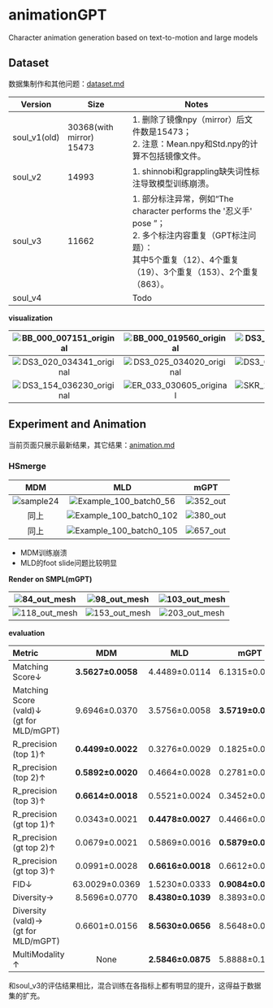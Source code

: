 



# animationGPT

Character animation generation based on text-to-motion and large models



## Dataset

数据集制作和其他问题：[dataset.md](./dataset/dataset.md)

| Version      | Size                          | Notes                                                        |
| ------------ | ----------------------------- | ------------------------------------------------------------ |
| soul_v1(old) | 30368(with mirror)<br />15473 | 1. 删除了镜像npy（mirror）后文件数是15473；<br />2. 注意：Mean.npy和Std.npy的计算不包括镜像文件。 |
| soul_v2      | 14993                         | 1. shinnobi和grappling缺失词性标注导致模型训练崩溃。         |
| soul_v3      | 11662                         | 1. 部分标注异常，例如“The character performs the '忍义手' pose ”；<br />2. 多个标注内容重复（GPT标注问题）：<br />其中5个重复（12）、4个重复（19）、3个重复（153）、2个重复（863）。 |
| soul_v4      |                               | Todo                                                         |



**visualization**

| ![BB_000_007151_original](README.assets/BB_000_007151_original.gif) | ![BB_000_019560_original](README.assets/BB_000_019560_original.gif) | ![DS3_020_030321_original](README.assets/DS3_020_030321_original.gif) |
| :----------------------------------------------------------: | :----------------------------------------------------------: | :----------------------------------------------------------: |
| ![DS3_020_034341_original](README.assets/DS3_020_034341_original.gif) | ![DS3_025_034020_original](README.assets/DS3_025_034020_original.gif) | ![DS3_029_032030_original](README.assets/DS3_029_032030_original.gif) |
| ![DS3_154_036230_original](README.assets/DS3_154_036230_original.gif) | ![ER_033_030605_original](README.assets/ER_033_030605_original.gif) | ![SKR_106_316300_original](README.assets/SKR_106_316300_original.gif) |



## Experiment and Animation

当前页面只展示最新结果，其它结果：[animation.md](./animation/animation.md)

### HSmerge

|                   MDM                   |                             MLD                              |                 mGPT                  |
| :-------------------------------------: | :----------------------------------------------------------: | :-----------------------------------: |
| ![sample24](README.assets/sample24.gif) | ![Example_100_batch0_56](README.assets/Example_100_batch0_56.gif) | ![352_out](README.assets/352_out.gif) |
|                  同上                   | ![Example_100_batch0_102](README.assets/Example_100_batch0_102.gif) | ![380_out](README.assets/380_out.gif) |
|                  同上                   | ![Example_100_batch0_105](README.assets/Example_100_batch0_105.gif) | ![657_out](README.assets/657_out.gif) |

- MDM训练崩溃
- MLD的foot slide问题比较明显

**Render on SMPL(mGPT)**

|  ![84_out_mesh](README.assets/84_out_mesh.gif)  |  ![98_out_mesh](README.assets/98_out_mesh.gif)  | ![103_out_mesh](README.assets/103_out_mesh.gif) |
| :---------------------------------------------: | :---------------------------------------------: | :---------------------------------------------: |
| ![118_out_mesh](README.assets/118_out_mesh.gif) | ![153_out_mesh](README.assets/153_out_mesh.gif) | ![203_out_mesh](README.assets/203_out_mesh.gif) |



**evaluation**

| **Metric**                                     |      **MDM**      |      **MLD**      |     **mGPT**      |
| :--------------------------------------------- | :---------------: | :---------------: | :---------------: |
| Matching  Score↓                               | **3.5627±0.0058** |   4.4489±0.0114   |   6.1315±0.0182   |
| Matching  Score (vald)↓<br />(gt for MLD/mGPT) |   9.6946±0.0370   |   3.5756±0.0058   | **3.5719±0.0056** |
| R_precision  (top 1)↑                          | **0.4499±0.0022** |   0.3276±0.0029   |   0.1825±0.0028   |
| R_precision  (top 2)↑                          | **0.5892±0.0020** |   0.4664±0.0028   |   0.2781±0.0034   |
| R_precision  (top 3)↑                          | **0.6614±0.0018** |   0.5521±0.0024   |   0.3452±0.0033   |
| R_precision (gt top 1)↑                        |   0.0343±0.0021   | **0.4478±0.0027** |   0.4466±0.0031   |
| R_precision  (gt top 2)↑                       |   0.0679±0.0021   |   0.5869±0.0016   | **0.5879±0.0024** |
| R_precision (gt top 3)↑                        |   0.0991±0.0028   | **0.6616±0.0018** |   0.6612±0.0020   |
| FID↓                                           |  63.0029±0.0369   |   1.5230±0.0333   | **0.9084±0.0255** |
| Diversity→                                     |   8.5696±0.0770   | **8.4380±0.1039** |   8.3893±0.0752   |
| Diversity  (vald)→ <br />(gt for MLD/mGPT)     |   0.6601±0.0156   | **8.5630±0.0656** |   8.5648±0.0603   |
| MultiModality ↑                                |       None        | **2.5846±0.0875** |   5.8888±0.1620   |

和soul_v3的评估结果相比，混合训练在各指标上都有明显的提升，这得益于数据集的扩充。
